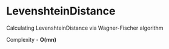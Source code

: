 # LevenshteinDistance
Calculating LevenshteinDistance via Wagner-Fischer algorithm


Complexity - **O(mn)**
